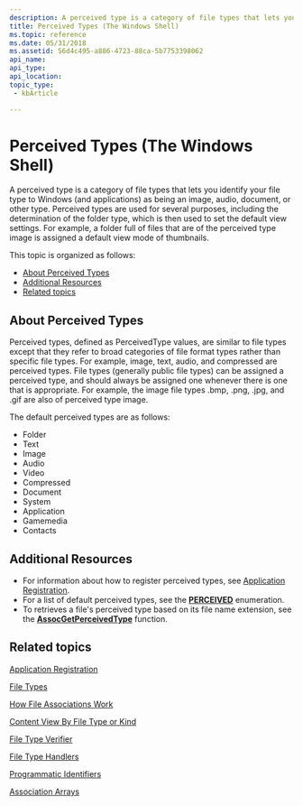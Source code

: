 ```yaml
---
description: A perceived type is a category of file types that lets you identify your file type to Windows (and applications) as being an image, audio, document, or other type.
title: Perceived Types (The Windows Shell)
ms.topic: reference
ms.date: 05/31/2018
ms.assetid: 56d4c495-a886-4723-88ca-5b7753398062
api_name: 
api_type: 
api_location: 
topic_type: 
 - kbArticle

---
```


# Perceived Types (The Windows Shell)

A perceived type is a category of file types that lets you identify your file type to Windows (and applications) as being an image, audio, document, or other type. Perceived types are used for several purposes, including the determination of the folder type, which is then used to set the default view settings. For example, a folder full of files that are of the perceived type image is assigned a default view mode of thumbnails.

This topic is organized as follows:

-   [About Perceived Types](#about-perceived-types)
-   [Additional Resources](#additional-resources)
-   [Related topics](#related-topics)

## About Perceived Types

Perceived types, defined as PerceivedType values, are similar to file types except that they refer to broad categories of file format types rather than specific file types. For example, image, text, audio, and compressed are perceived types. File types (generally public file types) can be assigned a perceived type, and should always be assigned one whenever there is one that is appropriate. For example, the image file types .bmp, .png, .jpg, and .gif are also of perceived type image.

The default perceived types are as follows:

-   Folder
-   Text
-   Image
-   Audio
-   Video
-   Compressed
-   Document
-   System
-   Application
-   Gamemedia
-   Contacts

## Additional Resources

-   For information about how to register perceived types, see [Application Registration](app-registration.md).
-   For a list of default perceived types, see the [**PERCEIVED**](/windows/win32/api/shtypes/ne-shtypes-perceived) enumeration.
-   To retrieves a file's perceived type based on its file name extension, see the [**AssocGetPerceivedType**](/windows/desktop/api/Shlwapi/nf-shlwapi-assocgetperceivedtype) function.

## Related topics

<dl> <dt>

[Application Registration](app-registration.md)
</dt> <dt>

[File Types](fa-file-types.md)
</dt> <dt>

[How File Associations Work](fa-how-work.md)
</dt> <dt>

[Content View By File Type or Kind](prophand-content-view.md)
</dt> <dt>

[File Type Verifier](file-type-verifier.md)
</dt> <dt>

[File Type Handlers](fa-file-extensions.md)
</dt> <dt>

[Programmatic Identifiers](fa-progids.md)
</dt> <dt>

[Association Arrays](fa-associationarray.md)
</dt> </dl>

 

 



